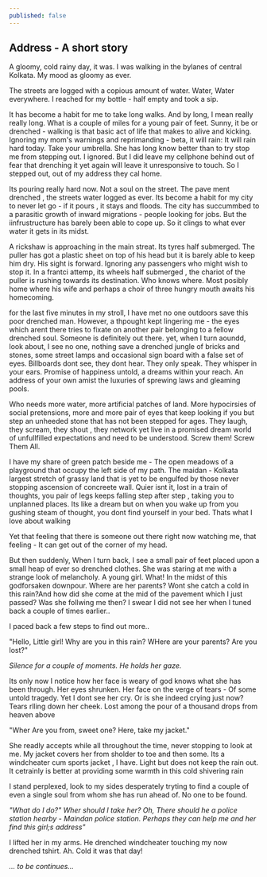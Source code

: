 ```yaml
---
published: false
---
```

## Address - A short story

A gloomy, cold rainy day, it was. I was walking in the bylanes of central Kolkata. My mood as gloomy as ever.

The streets are logged with a copious amount of water. Water, Water everywhere. I reached for my bottle - half empty and took a sip. 

It has become a habit for me to take long walks. And by long, I mean really really long. What is a couple of miles for a young pair of feet. Sunny, it be or drenched - walking is that basic act of life that makes to alive and kicking. Ignoring my mom's warnings and reprimanding - beta, it will rain: It will rain hard today. Take your umbrella. She has long know better than to try stop me from stepping out. I ignored. But I did leave my cellphone behind out of fear that drenching it yet again will leave it unresponsive to touch. So I stepped out, out of my address they cal home.

Its pouring really hard now. Not a soul on the street. The pave ment drenched , the streets water logged as ever. Its become a habit for my city to never let go - if it pours , it stays and floods. The city has succummbed to a parasitic growth of inward migrations - people looking for jobs. But the iinfrustructure has barely been able to cope up. So it clings to what ever water it gets in its midst.

A rickshaw is approaching in the main streat. Its tyres half submerged. The puller has got a plastic sheet on top of his head but it is barely able to keep him dry. His sight is forward. Ignoring any passengers who might wish to stop it. In a frantci attemp, its wheels half submerged , the chariot of the puller is rushing towards its destination. Who knows where. Most posibly home where his wife and perhaps a choir of three hungry mouth awaits his homecoming.

for the last five minutes in my stroll, I have met no one outdoors save this poor drenched man. However, a thpought kept lingering me - the eyes which arent there tries to fixate on another pair belonging to a fellow drenched soul. Someone is definitely out there. yet, when I turn aoundd, look about, I see no one, nothing save a drenched jungle of bricks and stones, some street lamps and occasional sign board with a false set of eyes. Billboards dont see, they dont hear. They only speak. They whisper in your ears. Promise of happiness untold, a dreams within your reach. An address of your own amist the luxuries of sprewing laws and gleaming pools. 

Who needs more water, more artificial patches of land. More hypocirsies of social pretensions, more and more pair of eyes that keep looking if you but step an unheeded stone that has not been  stepped for ages. They laugh, they scream, they shout , they network yet live in a promised dream world of unfullfilled expectations and need to be understood. Screw them! Screw Them All. 

I have my share of green patch beside me - The open meadows of a playground that occupy the left side of my path. The maidan - Kolkata largest stretch of grassy land that is yet to be engulfed by those never stopping ascension of concreete wall. Quier isnt it, lost in a train of thoughts, you pair of legs keeps falling step after step , taking you to unplanned places. Its like a dream but on when you wake up from you gushing steam of thought, you dont find yourself in your bed. Thats what I love about walking

Yet that feeling that there is someone out there right now watching me, that feeling - It can get out of the corner of my head. 

But then suddenly, When I turn back, I see a small pair of feet placed upon a small heap of ever so drenched  clothes. She was staring at me with a strange look of melancholy. A young girl. What! In the midst of this godforsaken downpour. Where are her parents? Wont she catch a cold in this rain?And how did she come at the mid of the pavement which I just passed? Was she follwing me then? I swear I did not see her when I tuned back a couple of times earlier..

I paced back a few steps to find out more..

"Hello, Little girl! Why are you in this rain? WHere are your parents? Are you lost?"

*Silence for a couple of moments. He holds her gaze.*

Its only now I notice how her face is weary of god knows what she has been through. Her eyes shrunken. Her face on the verge of tears - Of some untold tragedy. Yet I dont see her cry. Or is she indeed crying just now? Tears rlling down her cheek. Lost among the pour of a thousand drops from heaven above

"Wher Are you from, sweet one? Here, take my jacket."

She readly accepts while all throughout the time, never stopping to look at me. My jacket covers her from sholder to toe and then some. Its a windcheater cum sports jacket , I have. Light  but does not keep the rain  out. It cetrainly is better at providing some warmth in this cold shivering rain

I stand perplexed, look to my sides desperately tryting to find a couple of even a single soul from whom she has run ahead of. No one to be found.

*"What do I do?" Wher should I take her? Oh, There should he a police station hearby - Maindan police station. Perhaps they can help me and her find this girl;s address"*

I lifted her in my arms. He drenched windcheater touching my now drenched tshirt. Ah. Cold it was that day!

*... to be continues...*
